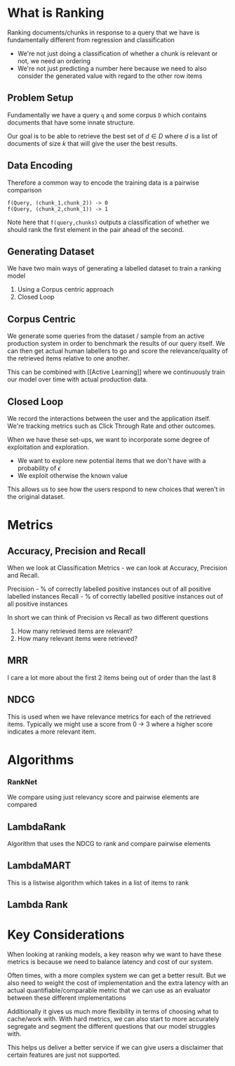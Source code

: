 # What is Ranking

Ranking documents/chunks in response to a query that we have is fundamentally different from regression and classification

- We're not just doing a classification of whether a chunk is relevant or not, we need an ordering
- We're not just predicting a number here because we need to also consider the generated value with regard to the other row items
## Problem Setup

Fundamentally we have a query `q` and some corpus `D` which contains documents that have some innate structure.

Our goal is to be able to retrieve the best set of $d \in D$ where $d$ is a list of documents of size $k$ that will give the user the best results.
## Data Encoding

Therefore a common way to encode the training data is a pairwise comparison

```
f(Query, (chunk_1,chunk_2)) -> 0
f(Query, (chunk_2,chunk_1)) -> 1 
```

Note here that `f(query,chunks)` outputs a classification of whether we should rank the first element in the pair ahead of the second.

## Generating Dataset

We have two main ways of generating a labelled dataset to train a ranking model

1. Using a Corpus centric approach
2. Closed Loop

## Corpus Centric

We generate some queries from the dataset / sample from an active production system in order to benchmark the results of our query itself. We can then get actual human labellers to go and score the relevance/quality of the retrieved items relative to one another.

This can be combined with [[Active Learning]] where we continuously train our model over time with actual production data.

## Closed Loop

We record the interactions between the user and the application itself. We're tracking metrics such as Click Through Rate and other outcomes.

When we have these set-ups, we want to incorporate some degree of exploitation and exploration.
- We want to explore new potential items that we don't have with a probability of $\epsilon$ 
- We exploit otherwise the known value

This allows us to see how the users respond to new choices that weren't in the original dataset.

# Metrics

## Accuracy, Precision and Recall

When we look at Classification Metrics - we can look at Accuracy, Precision and Recall. 

Precision - % of correctly labelled positive instances out of all positive labelled instances
Recall - % of correctly labelled positive instances out of all positive instances

In short we can think of Precision vs Recall as two different questions

1. How many retrieved items are relevant?
2. How many relevant items were retrieved?

## MRR

I care a lot more about the first 2 items being out of order than the last 8

## NDCG

This is used when we have relevance metrics for each of the retrieved items. Typically we might use a score from 0 -> 3 where a higher score indicates a more relevant item.

# Algorithms

### RankNet 

We compare using just relevancy score and pairwise elements are compared

## LambdaRank

Algorithm that uses the NDCG to rank and compare pairwise elements
## LambdaMART

This is a listwise algorithm which takes in a list of items to rank

## Lambda Rank

# Key Considerations

When looking at ranking models, a key reason why we want to have these metrics is because we need to balance latency and cost of our system.

Often times, with a more complex system we can get a better result. But we also need to weight the cost of implementation and the extra latency with an actual quantifiable/comparable metric that we can use as an evaluator between these different implementations

Additionally it gives us much more flexibility in terms of choosing what to cache/work with. With hard metrics, we can also start to more accurately segregate and segment the different questions that our model struggles with.

This helps us deliver a better service if we can give users a disclaimer that certain features are just not supported.
